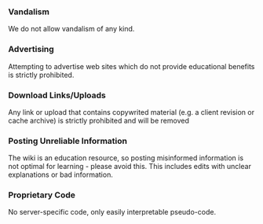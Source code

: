 ### Vandalism
We do not allow vandalism of any kind.


### Advertising
Attempting to advertise web sites which do not provide educational benefits is strictly prohibited.


### Download Links/Uploads
Any link or upload that contains copywrited material (e.g. a client revision or cache archive) is strictly prohibited and will be removed


### Posting Unreliable Information
The wiki is an education resource, so posting misinformed information is not optimal for learning - please avoid this. This includes edits with unclear explanations or bad information.


### Proprietary Code
No server-specific code, only easily interpretable pseudo-code.
